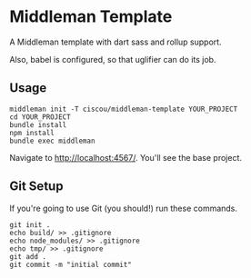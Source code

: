 # Middleman Template

A Middleman template with dart sass and rollup support.

Also, babel is configured, so that uglifier can do its job.

## Usage

```
middleman init -T ciscou/middleman-template YOUR_PROJECT
cd YOUR_PROJECT
bundle install
npm install
bundle exec middleman
```

Navigate to [http://localhost:4567/](http://localhost:4567/). You'll see
the base project.

## Git Setup

If you're going to use Git (you should!) run these commands.

```
git init .
echo build/ >> .gitignore
echo node_modules/ >> .gitignore
echo tmp/ >> .gitignore
git add .
git commit -m "initial commit"
```

